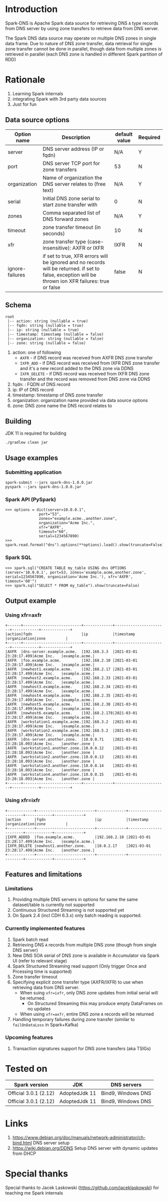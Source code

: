 # Introduction
Spark-DNS is Apache Spark data source for retrieving DNS `A` type records from DNS server by using zone transfers to retrieve data from DNS server. 

The Spark DNS data source may operate on multiple DNS zones in single data frame.
Due to nature of DNS zone transfer, data retrieval for single zone transfer cannot be done in parallel, 
though data from multiple zones is retrieved in parallel (each DNS zone is handled in different Spark partition of RDD)

# Rationale
1. Learning Spark internals
2. integrating Spark with 3rd party data sources
3. Just for fun

## Data source options
| Option name | Description | default value | Required | 
| ----------- | ----------- | ----------- | ----------- |
| server | DNS server address (IP or fqdn) | N/A | Y |
| port | DNS server TCP port for zone transfers | 53 | N |
| organization | Name of organization the DNS server relates to (free text) | N/A | Y |
| serial | Initial DNS zone serial to start zone transfer with | 0 | N |
| zones | Comma separated list of DNS forward zones | N/A | Y |
| timeout | zone transfer timeout (in seconds) | 10 | N |
| xfr | zone transfer type (case-insensitive): AXFR or IXFR | IXFR | N |
| ignore-failures | if set to true, XFR errors will be ignored and no records will be returned. if set to false, exception will be thrown ion XFR failures: true or false | false | N |



## Schema
```
root
 |-- action: string (nullable = true)
 |-- fqdn: string (nullable = true)
 |-- ip: string (nullable = true)
 |-- timestamp: timestamp (nullable = false)
 |-- organization: string (nullable = false)
 |-- zone: string (nullable = false)
```
1. action: one of following
    - `AXFR` - if DNS record was received from AXFR DNS zone transfer
    - `IXFR_ADD` - if DNS record was received from IXFR DNS zone transfer and it's a new record added to the DNS zone via DDNS
    - `IXFR_DELETE` - if DNS record was received from IXFR DNS zone transfer and the record was removed from DNS zone via DDNS
2. fqdn: : FQDN of DNS record
3. ip: IP of DNS record
4. timestamp: timestamp of DNS zone transfer
5. organization: organization name provided via data source options
6. zone: DNS zone name the DNS record relates to

## Building
JDK 11 is required for building
```
./gradlew clean jar
```

## Usage examples
### Submitting application
```
spark-submit --jars spark-dns-1.0.0.jar
pyspark --jars spark-dns-1.0.0.jar
```
### Spark API (PySpark)
```
>>> options = dict(server=10.0.0.1",
               port="53",
               zones="example.acme.,another.zone",
               organization="Acme Inc.",
               xfr="AXFR",
               timeout="60",
               serial=1234567890)
>>> spark.read.format("dns").options(**options).load().show(truncate=False)
```
### Spark SQL
```
>>> spark.sql("CREATE TABLE my_table USING dns OPTIONS (server='10.0.0.1', port=53, zones='example.acme,another.zone', serial=1234567890, organization='Acme Inc.'), xfr='AXFR', timeout='60'")
>>> spark.sql("SELECT * FROM my_table").show(truncate=False)
```
## Output example
### Using xfr=axfr
```
+------+--------------------------+-------------+-----------------------+------------+-------------+
|action|fqdn                      |ip           |timestamp              |organization|zone         |
+------+--------------------------+-------------+-----------------------+------------+-------------+
|AXFR  |dns-server.example.acme.  |192.168.3.3  |2021-03-01 23:28:17.499|Acme Inc.   |example.acme.|
|AXFR  |foo.example.acme.         |192.168.2.10 |2021-03-01 23:28:17.499|Acme Inc.   |example.acme.|
|AXFR  |newhost1.example.acme.    |192.168.2.17 |2021-03-01 23:28:17.499|Acme Inc.   |example.acme.|
|AXFR  |newhost2.example.acme.    |192.168.2.33 |2021-03-01 23:28:17.499|Acme Inc.   |example.acme.|
|AXFR  |newhost3.example.acme.    |192.168.2.34 |2021-03-01 23:28:17.499|Acme Inc.   |example.acme.|
|AXFR  |newhost4.example.acme.    |192.168.2.35 |2021-03-01 23:28:17.499|Acme Inc.   |example.acme.|
|AXFR  |newhost5.example.acme.    |192.168.2.38 |2021-03-01 23:28:17.499|Acme Inc.   |example.acme.|
|AXFR  |newhost6.example.acme.    |192.168.2.178|2021-03-01 23:28:17.499|Acme Inc.   |example.acme.|
|AXFR  |workstation1.example.acme.|192.168.3.2  |2021-03-01 23:28:17.499|Acme Inc.   |example.acme.|
|AXFR  |workstation2.example.acme.|192.168.5.2  |2021-03-01 23:28:17.499|Acme Inc.   |example.acme.|
|AXFR  |dns-server.another.zone.  |10.0.0.71    |2021-03-01 23:28:18.093|Acme Inc.   |another.zone |
|AXFR  |workstation1.another.zone.|10.0.0.12    |2021-03-01 23:28:18.093|Acme Inc.   |another.zone |
|AXFR  |workstation2.another.zone.|10.0.0.13    |2021-03-01 23:28:18.093|Acme Inc.   |another.zone |
|AXFR  |workstation3.another.zone.|10.0.0.14    |2021-03-01 23:28:18.093|Acme Inc.   |another.zone |
|AXFR  |workstation4.another.zone.|10.0.0.15    |2021-03-01 23:28:18.093|Acme Inc.   |another.zone |
+------+--------------------------+-------------+-----------------------+------------+-------------+
```
### Using xfr=ixfr
```
+------------+--------------------------+-------------+-----------------------+------------+-------------+
|action      |fqdn                      |ip           |timestamp              |organization|zone         |
+------------+--------------------------+-------------+-----------------------+------------+-------------+
|IXFR_ADDED  |foo.example.acme.         |192.168.2.10 |2021-03-01 23:28:17.499|Acme Inc.   |example.acme.|
|IXFR_DELETE |newhost1.another.zone.    |10.0.2.17    |2021-03-01 23:28:17.499|Acme Inc.   |another.zone.|
+------------+--------------------------+-------------+-----------------------+------------+-------------+
```

## Features and limitations
### Limitations
1. Providing multiple DNS servers in options for same the same dataset/table is currently not supported
2. Continuous Structured Streaming is not supported yet
3. On Spark 2.4 (incl CDH 6.3.x) only batch reading is supported.

### Currently implemented features
1. Spark batch read
2. Retrieving DNS `A` records from multiple DNS zone (though from single DNS server)
3. New DNS SOA serial of DNS zone is available in Accumulator via Spark UI (refer to relevant stage)
4. Spark Structured Streaming read support (Only trigger Once and Prcessing time is supported)
5. Zone transfer timeout
6. Specifying explicit zone transfer type (AXFR/IXFR) to use when retrieving data from DNS server. 
    - When suing `xfr=ixfr`, only DNS zone updates from initial serial will be returned. 
        - On Structured Streaming this may produce empty DataFrames on no updates
    - When using `xfr=axfr`, entire DNS zone `A` records will be returned
7. Handling temporary failures during zone transfer (similar to `failOnDataLoss` in Spark+Kafka)

### Upcoming features
1. Transaction signatures support for DNS zone transfers (aka TSIGs)

# Tested on
| Spark version | JDK | DNS servers | 
| ----------- | ----------- | ----------- |
| Official 3.0.1 (2.12)  | AdoptedJdk 11 | Bind9, Windows DNS |
| Official 3.0.1 (2.12) | AdoptedJdk 11 | Bind9, Windows DNS | 

# Links
1. https://www.debian.org/doc/manuals/network-administrator/ch-bind.html DNS server setup 
2. https://wiki.debian.org/DDNS Setup DNS server with dynamic updates from DHCP

# Special thanks
Special thanks to Jacek Laskowski (https://github.com/jaceklaskowski) for teaching me Spark internals
 

